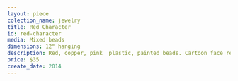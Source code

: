 ```yaml
---
layout: piece
colection_name: jewelry
title: Red Character
id: red-character
media: Mixed beads
dimensions: 12" hanging
description: Red, copper, pink  plastic, painted beads. Cartoon face red and white button and beaded clasp.
price: $35
create_date: 2014
---
```

